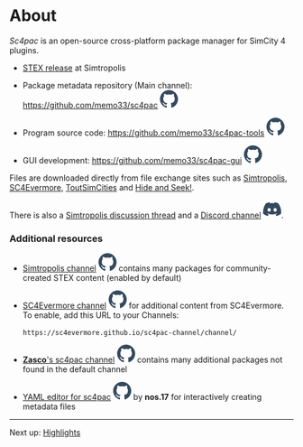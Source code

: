 # About

*Sc4pac* is an open-source cross-platform package manager for SimCity 4 plugins.

- [STEX release](https://community.simtropolis.com/files/file/36700-sc4pac-mod-manager/) at Simtropolis

- Package metadata repository (Main channel): https://github.com/memo33/sc4pac ![github](_github.svg)

- Program source code: https://github.com/memo33/sc4pac-tools ![github](_github.svg)

- GUI development: https://github.com/memo33/sc4pac-gui ![github](_github.svg)

Files are downloaded directly from file exchange sites
such as [Simtropolis](https://simtropolis.com/),
[SC4Evermore](https://www.sc4evermore.com/),
[ToutSimCities](https://www.toutsimcities.com/)
and [Hide and Seek!](http://hide-inoki.com/).

There is also a [Simtropolis discussion thread](https://community.simtropolis.com/forums/topic/762677-sc4pac-lets-write-our-own-package-manager/)
and a [Discord channel](https://discord.com/channels/383313438065033228/1176574445188550656) ![discord](_discord.svg).

### Additional resources

- [Simtropolis channel](https://github.com/sebamarynissen/simtropolis-channel) ![github](_github.svg)
  contains many packages for community-created STEX content
  (enabled by default)

- [SC4Evermore channel](https://github.com/SC4Evermore/sc4pac-channel) ![github](_github.svg)
  for additional content from SC4Evermore.
  To enable, add this URL to your Channels:
  ```
  https://sc4evermore.github.io/sc4pac-channel/channel/
  ```

- [**Zasco**'s sc4pac channel](https://github.com/Zasco/sc4pac-channel) ![github](_github.svg)
  contains many additional packages not found in the default channel

- [YAML editor for sc4pac](https://github.com/noah-severyn/YamlEditorForSc4pac) ![github](_github.svg)
  by **nos.17**
  for interactively creating metadata files


---
Next up: [Highlights](packages.md)
